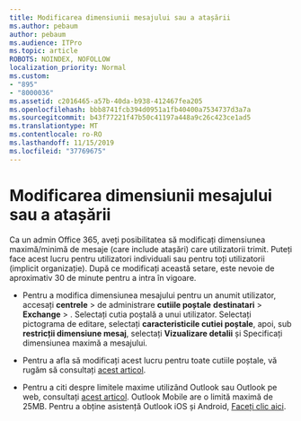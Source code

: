 ```yaml
---
title: Modificarea dimensiunii mesajului sau a atașării
ms.author: pebaum
author: pebaum
ms.audience: ITPro
ms.topic: article
ROBOTS: NOINDEX, NOFOLLOW
localization_priority: Normal
ms.custom:
- "895"
- "8000036"
ms.assetid: c2016465-a57b-40da-b938-412467fea205
ms.openlocfilehash: bbb8741fcb394d0951a1fb40400a7534737d3a7a
ms.sourcegitcommit: b43f77221f47b50c41197a448a9c26c423ce1ad5
ms.translationtype: MT
ms.contentlocale: ro-RO
ms.lasthandoff: 11/15/2019
ms.locfileid: "37769675"
---
```

# <a name="changing-message-or-attachment-size"></a>Modificarea dimensiunii mesajului sau a atașării

Ca un admin Office 365, aveți posibilitatea să modificați dimensiunea maximă/minimă de mesaje (care include atașări) care utilizatorii trimit. Puteți face acest lucru pentru utilizatori individuali sau pentru toți utilizatorii (implicit organizație). După ce modificați această setare, este nevoie de aproximativ 30 de minute pentru a intra în vigoare.
  
- Pentru a modifica dimensiunea mesajului pentru un anumit utilizator, accesați **centrele** \> de administrare **cutiile poștale** **destinatari** \> **Exchange** \> . Selectați cutia poștală a unui utilizator. Selectați pictograma de editare, selectați **caracteristicile cutiei poștale**, apoi, sub **restricții dimensiune mesaj**, selectați **Vizualizare detalii** și Specificați dimensiunea maximă a mesajului.

- Pentru a afla să modificați acest lucru pentru toate cutiile poștale, vă rugăm să consultați [acest articol](https://www.microsoft.com/microsoft-365/blog/2015/04/15/office-365-now-supports-larger-email-messages-up-to-150-mb/).

- Pentru a citi despre limitele maxime utilizând Outlook sau Outlook pe web, consultați [acest articol](https://technet.microsoft.com/library/exchange-online-limits.aspx#MessageLimits). Outlook Mobile are o limită maximă de 25MB. Pentru a obține asistență Outlook iOS și Android, [Faceți clic aici](https://support.office.com/article/Get-in-app-help-for-Outlook-for-iOS-and-Android-218a22d1-9fa5-4889-b689-de1c63493243).

